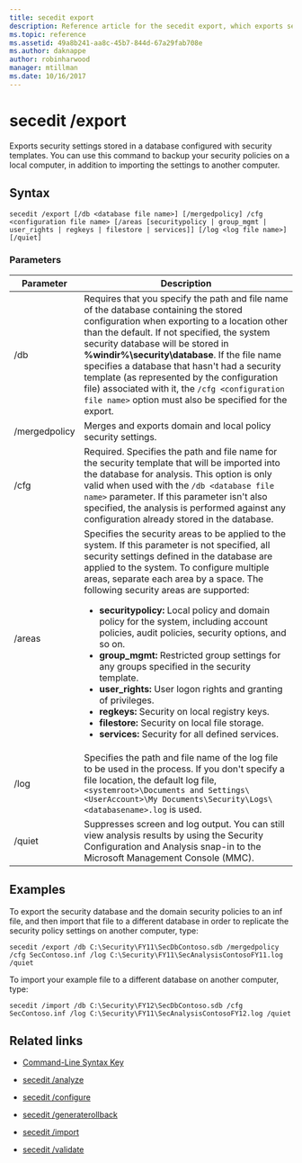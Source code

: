 ```yaml
---
title: secedit export
description: Reference article for the secedit export, which exports security settings stored in a database configured with security templates.
ms.topic: reference
ms.assetid: 49a8b241-aa8c-45b7-844d-67a29fab708e
ms.author: daknappe
author: robinharwood
manager: mtillman
ms.date: 10/16/2017
---
```


# secedit /export

Exports security settings stored in a database configured with security templates. You can use this command to backup your security policies on a local computer, in addition to importing the settings to another computer.

## Syntax

```
secedit /export [/db <database file name>] [/mergedpolicy] /cfg <configuration file name> [/areas [securitypolicy | group_mgmt | user_rights | regkeys | filestore | services]] [/log <log file name>] [/quiet]
```

### Parameters

| Parameter | Description |
|--|--|
| /db | Requires that you specify the path and file name of the database containing the stored configuration when exporting to a location other than the default. If not specified, the system security database will be stored in **%windir%\security\database**. If the file name specifies a database that hasn't had a security template (as represented by the configuration file) associated with it, the `/cfg <configuration file name>` option must also be specified for the export. |
| /mergedpolicy | Merges and exports domain and local policy security settings. |
| /cfg | Required. Specifies the path and file name for the security template that will be imported into the database for analysis. This option is only valid when used with the `/db <database file name>` parameter. If this parameter isn't also specified, the analysis is performed against any configuration already stored in the database. |
| /areas | Specifies the security areas to be applied to the system. If this parameter is not specified, all security settings defined in the database are applied to the system. To configure multiple areas, separate each area by a space. The following security areas are supported:<ul><li>**securitypolicy:** Local policy and domain policy for the system, including account policies, audit policies, security options, and so on.</li><li>  **group_mgmt:** Restricted group settings for any groups specified in the security template.</li><li>**user_rights:** User logon rights and granting of privileges.</li><li>**regkeys:** Security on local registry keys.</li><li>**filestore:** Security on local file storage.</li><li>**services:** Security for all defined services.</li></ul> |
| /log | Specifies the path and file name of the log file to be used in the process. If you don't specify a file location, the default log file, `<systemroot>\Documents and Settings\<UserAccount>\My Documents\Security\Logs\<databasename>.log` is used. |
| /quiet | Suppresses screen and log output. You can still view analysis results by using the Security Configuration and Analysis snap-in to the Microsoft Management Console (MMC). |

## Examples

To export the security database and the domain security policies to an inf file, and then import that file to a different database in order to replicate the security policy settings on another computer, type:

```
secedit /export /db C:\Security\FY11\SecDbContoso.sdb /mergedpolicy /cfg SecContoso.inf /log C:\Security\FY11\SecAnalysisContosoFY11.log /quiet
```

To import your example file to a different database on another computer, type:

```
secedit /import /db C:\Security\FY12\SecDbContoso.sdb /cfg SecContoso.inf /log C:\Security\FY11\SecAnalysisContosoFY12.log /quiet
```

## Related links

- [Command-Line Syntax Key](command-line-syntax-key.md)

- [secedit /analyze](secedit-analyze.md)

- [secedit /configure](secedit-configure.md)

- [secedit /generaterollback](secedit-generaterollback.md)

- [secedit /import](secedit-import.md)

- [secedit /validate](secedit-validate.md)
